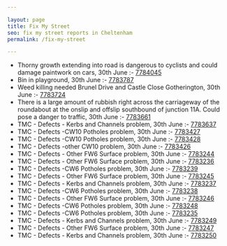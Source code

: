 ```yaml
---

layout: page
title: Fix My Street
seo: fix my street reports in Cheltenham
permalink: /fix-my-street

---
```


<!-- fix_marker starts -->

- Thorny growth extending into road is dangerous to cyclists and could damage paintwork on cars, 30th June :- [7784045](https://www.fixmystreet.com/report/7784045)
- Bin in playground, 30th June :- [7783787](https://www.fixmystreet.com/report/7783787)
- Weed killing needed Brunel Drive and Castle Close Gotherington, 30th June :- [7783724](https://www.fixmystreet.com/report/7783724)
- There is a large amount of rubbish right across the carriageway of the roundabout at the onslip and offslip southbound of junction 11A. Could pose a danger to traffic, 30th June :- [7783661](https://www.fixmystreet.com/report/7783661)
- TMC - Defects - Kerbs and Channels problem, 30th June :- [7783637](https://www.fixmystreet.com/report/7783637)
- TMC - Defects -CW10 Potholes problem, 30th June :- [7783427](https://www.fixmystreet.com/report/7783427)
- TMC - Defects -CW10 Potholes problem, 30th June :- [7783428](https://www.fixmystreet.com/report/7783428)
- TMC - Defects -other CW10 problem, 30th June :- [7783426](https://www.fixmystreet.com/report/7783426)
- TMC - Defects - Other FW6  Surface problem, 30th June :- [7783244](https://www.fixmystreet.com/report/7783244)
- TMC - Defects - Other FW6  Surface problem, 30th June :- [7783236](https://www.fixmystreet.com/report/7783236)
- TMC - Defects -CW6 Potholes  problem, 30th June :- [7783239](https://www.fixmystreet.com/report/7783239)
- TMC - Defects - Other FW6  Surface problem, 30th June :- [7783245](https://www.fixmystreet.com/report/7783245)
- TMC - Defects - Kerbs and Channels problem, 30th June :- [7783237](https://www.fixmystreet.com/report/7783237)
- TMC - Defects -CW6 Potholes  problem, 30th June :- [7783238](https://www.fixmystreet.com/report/7783238)
- TMC - Defects - Other FW6  Surface problem, 30th June :- [7783246](https://www.fixmystreet.com/report/7783246)
- TMC - Defects -CW6 Potholes  problem, 30th June :- [7783248](https://www.fixmystreet.com/report/7783248)
- TMC - Defects -CW6 Potholes  problem, 30th June :- [7783235](https://www.fixmystreet.com/report/7783235)
- TMC - Defects - Kerbs and Channels problem, 30th June :- [7783249](https://www.fixmystreet.com/report/7783249)
- TMC - Defects - Other FW6  Surface problem, 30th June :- [7783247](https://www.fixmystreet.com/report/7783247)
- TMC - Defects - Kerbs and Channels problem, 30th June :- [7783250](https://www.fixmystreet.com/report/7783250)

<!-- fix_marker ends -->
